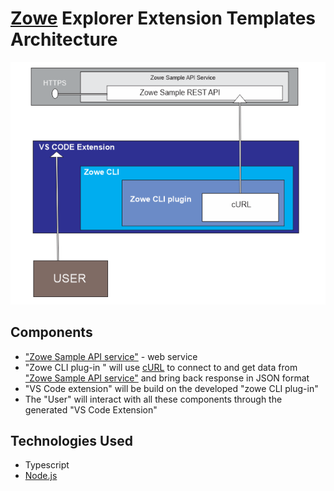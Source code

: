 # [Zowe](https://www.zowe.org/) Explorer Extension Templates Architecture

![alt text](Architecture.png)

## Components

  * ["Zowe Sample API service"](https://github.com/zowe/sample-spring-boot-api-service/blob/master/zowe-rest-api-sample-spring/README.md)  - web service
  * "Zowe CLI plug-in " will use [cURL](https://curl.se/) to connect to and get data from ["Zowe Sample API service"](https://github.com/zowe/sample-spring-boot-api-service/blob/master/zowe-rest-api-sample-spring/README.md) and bring back response in JSON format
  * "VS Code extension" will be build on the developed "zowe CLI plug-in"
  * The "User" will interact with all these components through the generated "VS Code Extension"

## Technologies Used

* Typescript
* [Node.js](https://nodejs.org)